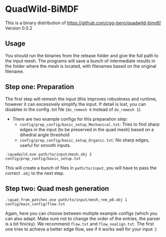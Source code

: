 # QuadWild-BiMDF

This is a binary distribution of https://github.com/cgg-bern/quadwild-bimdf/
Version 0.0.2

## Usage

You should run the binaries from the release folder and give the full path to the input mesh.
The programs will save a bunch of intermediate results in the folder where the mesh is located, with filenames based on the original filename.


## Step one: Preparation

The first step will remesh the input (this improves robustness and runtime, however it can excessively simplify the input. If detail is lost, you can disablee in the config .txt file (`do_remesh 0` instead of `do_remesh 1`).
- There are two example configs for this preparation step:
    - `config/prep_config/basic_setup_Mechanical.txt`: Tries to find sharp edges in the input (to be preserved in the quad mesh) based on a dihedral angle threshold
    - `config/prep_config/basic_setup_Organic.txt`: No sharp edges, useful for smooth inputs.

```
.\quadwild.exe path/to/input/mesh.obj 2 config/prep_config/basic_setup.txt
```

This will create a bunch of files in `path/to/input`, you will have to pass the correct `.obj` to the next step.


## Step two: Quad mesh generation


```
.\quad_from_patches.exe path/to/input/mesh_rem_p0.obj 1 config/main_config/flow.txt
```

Again, here you can choose between multiple example configs (which you can also adapt. Make sure not to change the order of the entries, the parser is a bit finicky).
We recommend `flow.txt` and `flow_noalign.txt`. The first one tries to achieve a better edge flow, see if it works well for your input :)


